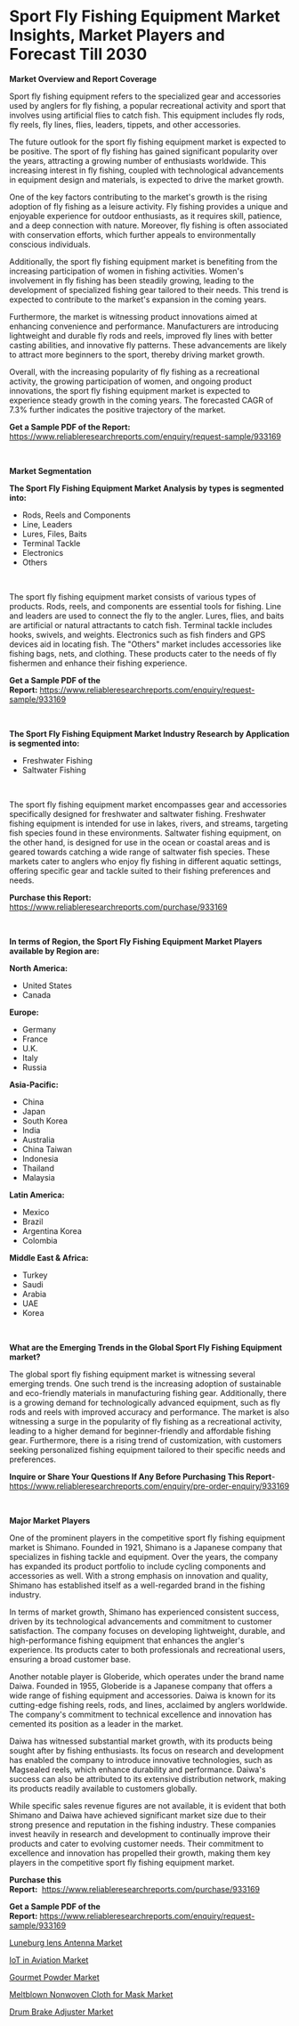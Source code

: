<p><h1>Sport Fly Fishing Equipment Market Insights, Market Players and Forecast Till 2030</h1></p><p><strong>Market Overview and Report Coverage</strong></p>
<p><p>Sport fly fishing equipment refers to the specialized gear and accessories used by anglers for fly fishing, a popular recreational activity and sport that involves using artificial flies to catch fish. This equipment includes fly rods, fly reels, fly lines, flies, leaders, tippets, and other accessories.</p><p>The future outlook for the sport fly fishing equipment market is expected to be positive. The sport of fly fishing has gained significant popularity over the years, attracting a growing number of enthusiasts worldwide. This increasing interest in fly fishing, coupled with technological advancements in equipment design and materials, is expected to drive the market growth.</p><p>One of the key factors contributing to the market's growth is the rising adoption of fly fishing as a leisure activity. Fly fishing provides a unique and enjoyable experience for outdoor enthusiasts, as it requires skill, patience, and a deep connection with nature. Moreover, fly fishing is often associated with conservation efforts, which further appeals to environmentally conscious individuals.</p><p>Additionally, the sport fly fishing equipment market is benefiting from the increasing participation of women in fishing activities. Women's involvement in fly fishing has been steadily growing, leading to the development of specialized fishing gear tailored to their needs. This trend is expected to contribute to the market's expansion in the coming years.</p><p>Furthermore, the market is witnessing product innovations aimed at enhancing convenience and performance. Manufacturers are introducing lightweight and durable fly rods and reels, improved fly lines with better casting abilities, and innovative fly patterns. These advancements are likely to attract more beginners to the sport, thereby driving market growth.</p><p>Overall, with the increasing popularity of fly fishing as a recreational activity, the growing participation of women, and ongoing product innovations, the sport fly fishing equipment market is expected to experience steady growth in the coming years. The forecasted CAGR of 7.3% further indicates the positive trajectory of the market.</p></p>
<p><strong>Get a Sample PDF of the Report:</strong> <a href="https://www.reliableresearchreports.com/enquiry/request-sample/933169">https://www.reliableresearchreports.com/enquiry/request-sample/933169</a></p>
<p>&nbsp;</p>
<p><strong>Market Segmentation</strong></p>
<p><strong>The Sport Fly Fishing Equipment Market Analysis by types is segmented into:</strong></p>
<p><ul><li>Rods, Reels and Components</li><li>Line, Leaders</li><li>Lures, Files, Baits</li><li>Terminal Tackle</li><li>Electronics</li><li>Others</li></ul></p>
<p>&nbsp;</p>
<p><p>The sport fly fishing equipment market consists of various types of products. Rods, reels, and components are essential tools for fishing. Line and leaders are used to connect the fly to the angler. Lures, flies, and baits are artificial or natural attractants to catch fish. Terminal tackle includes hooks, swivels, and weights. Electronics such as fish finders and GPS devices aid in locating fish. The "Others" market includes accessories like fishing bags, nets, and clothing. These products cater to the needs of fly fishermen and enhance their fishing experience.</p></p>
<p><strong>Get a Sample PDF of the Report:</strong>&nbsp;<a href="https://www.reliableresearchreports.com/enquiry/request-sample/933169">https://www.reliableresearchreports.com/enquiry/request-sample/933169</a></p>
<p>&nbsp;</p>
<p><strong>The Sport Fly Fishing Equipment Market Industry Research by Application is segmented into:</strong></p>
<p><ul><li>Freshwater Fishing</li><li>Saltwater Fishing</li></ul></p>
<p>&nbsp;</p>
<p><p>The sport fly fishing equipment market encompasses gear and accessories specifically designed for freshwater and saltwater fishing. Freshwater fishing equipment is intended for use in lakes, rivers, and streams, targeting fish species found in these environments. Saltwater fishing equipment, on the other hand, is designed for use in the ocean or coastal areas and is geared towards catching a wide range of saltwater fish species. These markets cater to anglers who enjoy fly fishing in different aquatic settings, offering specific gear and tackle suited to their fishing preferences and needs.</p></p>
<p><strong>Purchase this Report:</strong>&nbsp; <a href="https://www.reliableresearchreports.com/purchase/933169">https://www.reliableresearchreports.com/purchase/933169</a></p>
<p>&nbsp;</p>
<p><strong>In terms of Region, the Sport Fly Fishing Equipment Market Players available by Region are:</strong></p>
<p>
    <p> <strong> North America: </strong>
        <ul>
            <li>United States</li>
            <li>Canada</li>
        </ul>
        </p> 
    <p> <strong> Europe: </strong>
        <ul>
            <li>Germany</li>
            <li>France</li>
            <li>U.K.</li>
            <li>Italy</li>
            <li>Russia</li>
        </ul>
        </p> 
    <p> <strong> Asia-Pacific: </strong>
        <ul>
            <li>China</li>
            <li>Japan</li>
            <li>South Korea</li>
            <li>India</li>
            <li>Australia</li>
            <li>China Taiwan</li>
            <li>Indonesia</li>
            <li>Thailand</li>
            <li>Malaysia</li>
        </ul>
        </p> 
    <p> <strong> Latin America: </strong>
        <ul>
            <li>Mexico</li>
            <li>Brazil</li>
            <li>Argentina Korea</li>
            <li>Colombia</li>
        </ul>
        </p> 
    <p> <strong> Middle East & Africa: </strong>
        <ul>
            <li>Turkey</li>
            <li>Saudi</li>
            <li>Arabia</li>
            <li>UAE</li>
            <li>Korea</li>
        </ul>
    </p>
    </p>
<p>&nbsp;</p>
<p><strong>What are the Emerging Trends in the Global Sport Fly Fishing Equipment market?</strong></p>
<p><p>The global sport fly fishing equipment market is witnessing several emerging trends. One such trend is the increasing adoption of sustainable and eco-friendly materials in manufacturing fishing gear. Additionally, there is a growing demand for technologically advanced equipment, such as fly rods and reels with improved accuracy and performance. The market is also witnessing a surge in the popularity of fly fishing as a recreational activity, leading to a higher demand for beginner-friendly and affordable fishing gear. Furthermore, there is a rising trend of customization, with customers seeking personalized fishing equipment tailored to their specific needs and preferences.</p></p>
<p><strong>Inquire or Share Your Questions If Any Before Purchasing This Report</strong>- <a href="https://www.reliableresearchreports.com/enquiry/pre-order-enquiry/933169">https://www.reliableresearchreports.com/enquiry/pre-order-enquiry/933169</a></p>
<p>&nbsp;</p>
<p><strong>Major Market Players</strong></p>
<p><p>One of the prominent players in the competitive sport fly fishing equipment market is Shimano. Founded in 1921, Shimano is a Japanese company that specializes in fishing tackle and equipment. Over the years, the company has expanded its product portfolio to include cycling components and accessories as well. With a strong emphasis on innovation and quality, Shimano has established itself as a well-regarded brand in the fishing industry.</p><p>In terms of market growth, Shimano has experienced consistent success, driven by its technological advancements and commitment to customer satisfaction. The company focuses on developing lightweight, durable, and high-performance fishing equipment that enhances the angler's experience. Its products cater to both professionals and recreational users, ensuring a broad customer base.</p><p>Another notable player is Globeride, which operates under the brand name Daiwa. Founded in 1955, Globeride is a Japanese company that offers a wide range of fishing equipment and accessories. Daiwa is known for its cutting-edge fishing reels, rods, and lines, acclaimed by anglers worldwide. The company's commitment to technical excellence and innovation has cemented its position as a leader in the market.</p><p>Daiwa has witnessed substantial market growth, with its products being sought after by fishing enthusiasts. Its focus on research and development has enabled the company to introduce innovative technologies, such as Magsealed reels, which enhance durability and performance. Daiwa's success can also be attributed to its extensive distribution network, making its products readily available to customers globally.</p><p>While specific sales revenue figures are not available, it is evident that both Shimano and Daiwa have achieved significant market size due to their strong presence and reputation in the fishing industry. These companies invest heavily in research and development to continually improve their products and cater to evolving customer needs. Their commitment to excellence and innovation has propelled their growth, making them key players in the competitive sport fly fishing equipment market.</p></p>
<p><strong>Purchase this Report:</strong>&nbsp;&nbsp;<a href="https://www.reliableresearchreports.com/purchase/933169">https://www.reliableresearchreports.com/purchase/933169</a></p>
<p></p>
<p><strong>Get a Sample PDF of the Report:</strong>&nbsp;<a href="https://www.reliableresearchreports.com/enquiry/request-sample/933169">https://www.reliableresearchreports.com/enquiry/request-sample/933169</a></p>
<p><p><a href="https://www.reportprime.com/luneburg-lens-antenna-r6983">Luneburg lens Antenna Market</a></p><p><a href="https://medium.com/@peterm12562/iot-in-aviation-market-size-growth-forecast-2023-2030-1ede5abde870">IoT in Aviation Market</a></p><p><a href="https://www.reportprime.com/gourmet-powder-r6039">Gourmet Powder Market</a></p><p><a href="https://issuu.com/reportprime-2/docs/meltblown-nonwoven-cloth-for-mask-market-size-2030?fr=xKAE9_zU1NQ">Meltblown Nonwoven Cloth for Mask Market</a></p><p><a href="https://www.linkedin.com/pulse/drum-brake-adjuster-market-challenges-opportunities-growth-eoz3c/">Drum Brake Adjuster Market</a></p></p>